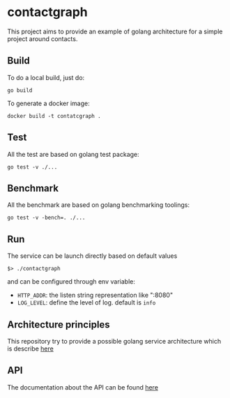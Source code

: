 # contactgraph

This project aims to provide an example of golang architecture for a simple project around contacts.

## Build

To do a local build, just do:

```
go build
```

To generate a docker image:

```
docker build -t contatcgraph .
```

## Test

All the test are based on golang test package:

```
go test -v ./...
```

## Benchmark

All the benchmark are based on golang benchmarking toolings:

```shell
go test -v -bench=. ./...
```

## Run

The service can be launch directly based on default values

```
$> ./contactgraph
```

and can be configured through env variable:

* `HTTP_ADDR`: the listen string representation like ":8080"
* `LOG_LEVEL`: define the level of log. default is `info`

## Architecture principles

This repository try to provide a possible golang service architecture which is describe [here](./doc/ddd.md)

## API

The documentation about the API can be found [here](./doc/api.md)